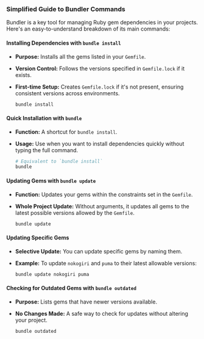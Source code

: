 ### Simplified Guide to Bundler Commands

Bundler is a key tool for managing Ruby gem dependencies in your projects. Here's an easy-to-understand breakdown of its main commands:

#### Installing Dependencies with `bundle install`

- **Purpose:** Installs all the gems listed in your `Gemfile`.
- **Version Control:** Follows the versions specified in `Gemfile.lock` if it exists.
- **First-time Setup:** Creates `Gemfile.lock` if it's not present, ensuring consistent versions across environments.

  ```zsh
  bundle install
  ```

#### Quick Installation with `bundle`

- **Function:** A shortcut for `bundle install`.
- **Usage:** Use when you want to install dependencies quickly without typing the full command.

  ```zsh
  # Equivalent to `bundle install`
  bundle
  ```

#### Updating Gems with `bundle update`

- **Function:** Updates your gems within the constraints set in the `Gemfile`.
- **Whole Project Update:** Without arguments, it updates all gems to the latest possible versions allowed by the `Gemfile`.

  ```zsh
  bundle update
  ```

#### Updating Specific Gems

- **Selective Update:** You can update specific gems by naming them.
- **Example:** To update `nokogiri` and `puma` to their latest allowable versions:

  ```zsh
  bundle update nokogiri puma
  ```

#### Checking for Outdated Gems with `bundle outdated`

- **Purpose:** Lists gems that have newer versions available.
- **No Changes Made:** A safe way to check for updates without altering your project.

  ```zsh
  bundle outdated
  ```
